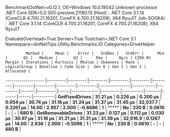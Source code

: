 
BenchmarkDotNet=v0.12.1, OS=Windows 10.0.19042
Unknown processor
.NET Core SDK=5.0.300-preview.21180.15
  [Host]     : .NET Core 3.1.14 (CoreCLR 4.700.21.16201, CoreFX 4.700.21.16208), X64 RyuJIT
  Job-SOGKAI : .NET Core 3.1.14 (CoreCLR 4.700.21.16201, CoreFX 4.700.21.16208), X64 RyuJIT

EvaluateOverhead=True  Server=True  Toolchain=.NET Core 3.1  
Namespace=dotNetTips.Utility.Benchmarks.IO  Categories=DriveHelper  

             Method |     Mean |    Error |   StdDev |   StdErr |      Min |       Q1 |   Median |       Q3 |      Max |     Op/s | CI99.9% Margin | Iterations | Kurtosis | MValue | Skewness | Rank | LogicalGroup | Baseline | Code Size |  Gen 0 | Gen 1 | Gen 2 | Allocated |
------------------- |---------:|---------:|---------:|---------:|---------:|---------:|---------:|---------:|---------:|---------:|---------------:|-----------:|---------:|-------:|---------:|-----:|------------- |--------- |----------:|-------:|------:|------:|----------:|
     **GetFixedDrives** | **31.21 μs** | **0.226 μs** | **0.200 μs** | **0.054 μs** | **30.74 μs** | **31.16 μs** | **31.24 μs** | **31.37 μs** | **31.45 μs** | **32,037.7** |      **0.2261 μs** |      **14.00** |    **2.957** |  **2.000** |  **-0.8686** |    **1** |            ***** |       **No** |     **230 B** | **0.0610** |     **-** |     **-** |     **680 B** |
 **GetRemovableDrives** | **31.23 μs** | **0.127 μs** | **0.112 μs** | **0.030 μs** | **30.97 μs** | **31.16 μs** | **31.21 μs** | **31.31 μs** | **31.39 μs** | **32,016.9** |      **0.1267 μs** |      **14.00** |    **2.636** |  **2.000** |  **-0.5096** |    **1** |            ***** |       **No** |     **230 B** | **0.0610** |     **-** |     **-** |     **680 B** |
